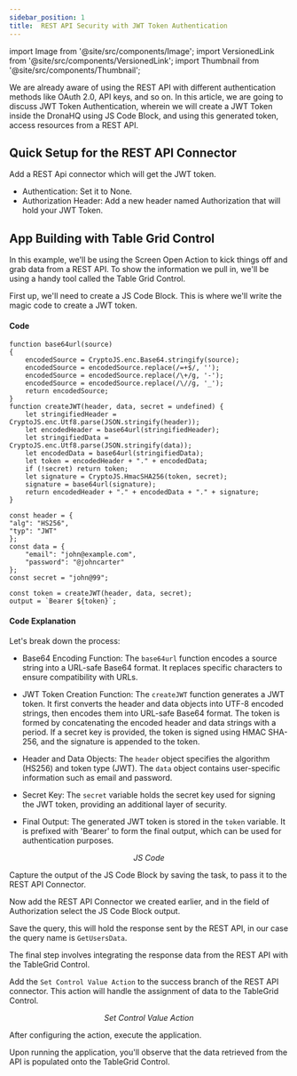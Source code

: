 ```yaml
---
sidebar_position: 1
title:  REST API Security with JWT Token Authentication
---
```


import Image from '@site/src/components/Image'; 
import VersionedLink from '@site/src/components/VersionedLink'; 
import Thumbnail from '@site/src/components/Thumbnail';

We are already aware of using the REST API with different authentication methods like OAuth 2.0, API keys, and so on. In this article, we are going to discuss JWT Token Authentication, wherein we will create a JWT Token inside the DronaHQ using JS Code Block, and using this generated token, access resources from a REST API.

## Quick Setup for the REST API Connector

Add a REST Api connector which will get the JWT token.
* Authentication: Set it to None.
* Authorization Header: Add a new header named Authorization that will hold your JWT Token.

## App Building with Table Grid Control

In this example, we'll be using the Screen Open Action to kick things off and grab data from a REST API. To show the information we pull in, we'll be using a handy tool called the Table Grid Control. 

First up, we'll need to create a JS Code Block. This is where we'll write the magic code to create a JWT token.

#### Code

    function base64url(source) 
    {
        encodedSource = CryptoJS.enc.Base64.stringify(source);
        encodedSource = encodedSource.replace(/=+$/, '');
        encodedSource = encodedSource.replace(/\+/g, '-');
        encodedSource = encodedSource.replace(/\//g, '_');
        return encodedSource;
    }
    function createJWT(header, data, secret = undefined) {
        let stringifiedHeader = CryptoJS.enc.Utf8.parse(JSON.stringify(header));
        let encodedHeader = base64url(stringifiedHeader);
        let stringifiedData = CryptoJS.enc.Utf8.parse(JSON.stringify(data));
        let encodedData = base64url(stringifiedData);
        let token = encodedHeader + "." + encodedData;
        if (!secret) return token;
        let signature = CryptoJS.HmacSHA256(token, secret);
        signature = base64url(signature);
        return encodedHeader + "." + encodedData + "." + signature;
    }

    const header = {
    "alg": "HS256",
    "typ": "JWT"
    };
    const data = {
        "email": "john@example.com",
        "password": "@johncarter"
    };
    const secret = "john@99";

    const token = createJWT(header, data, secret);
    output = `Bearer ${token}`;


#### Code Explanation

Let's break down the process:

- Base64 Encoding Function: The `base64url` function encodes a source string into a URL-safe Base64 format. It replaces specific characters to ensure compatibility with URLs.

- JWT Token Creation Function: The `createJWT` function generates a JWT token. It first converts the header and data objects into UTF-8 encoded strings, then encodes them into URL-safe Base64 format. The token is formed by concatenating the encoded header and data strings with a period. If a secret key is provided, the token is signed using HMAC SHA-256, and the signature is appended to the token.

- Header and Data Objects: The `header` object specifies the algorithm (HS256) and token type (JWT). The `data` object contains user-specific information such as email and password.

- Secret Key: The `secret` variable holds the secret key used for signing the JWT token, providing an additional layer of security.

- Final Output: The generated JWT token is stored in the `token` variable. It is prefixed with 'Bearer' to form the final output, which can be used for authentication purposes.

<figure>
<Thumbnail src="/img/building-apps-guides/rest-api-jwt/rest-api-jwt-code.png" alt="JS Code" />
<figcaption align='center'><i>JS Code</i></figcaption>
</figure>

Capture the output of the JS Code Block by saving the task, to pass it to the REST API Connector.


Now add the REST API Connector we created earlier, and in the field of Authorization select the JS Code Block output.

<figure>
<Thumbnail src="/img/building-apps-guides/rest-api-jwt/rest-api-jwt.png" alt="JS Code" />
</figure>

Save the query, this will hold the response sent by the REST API, in our case the query name is `GetUsersData`.

The final step involves integrating the response data from the REST API with the TableGrid Control. 

Add the `Set Control Value Action` to the success branch of the REST API connector. This action will handle the assignment of data to the TableGrid Control.

<figure>
<Thumbnail src="/img/building-apps-guides/rest-api-jwt/rest-api-jwt-flow.png" alt="Set Control Value Action" />
<figcaption align='center'><i>Set Control Value Action</i></figcaption>
</figure>

After configuring the action, execute the application.

Upon running the application, you'll observe that the data retrieved from the API is populated onto the TableGrid Control.